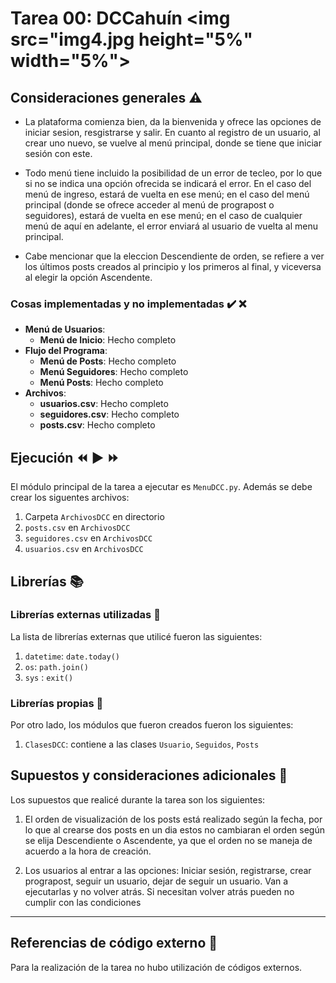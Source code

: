 # Tarea 00: DCCahuín <img src="img4.jpg height="5%" width="5%">

## Consideraciones generales :warning:
* La plataforma comienza bien, da la bienvenida y ofrece las opciones de iniciar sesion, resgistrarse y salir. En cuanto al registro de un usuario, al crear uno nuevo, se vuelve al menú principal, donde se tiene que iniciar sesión con este.

* Todo menú tiene incluido la posibilidad de un error de tecleo, por lo que si no se indica una opción ofrecida se indicará el error. En el caso del menú de ingreso, estará de vuelta en ese menú; en el caso del menú principal (donde se ofrece acceder al menú de prograpost o seguidores), estará de vuelta en ese menú; en el caso de cualquier menú de aquí en adelante, el error enviará al usuario de vuelta al menu principal. 

* Cabe mencionar que la eleccion Descendiente de orden, se refiere a ver los últimos posts creados al principio y los primeros al final, y viceversa al elegir la opción Ascendente.

### Cosas implementadas y no implementadas :heavy_check_mark: :x:

* **Menú de Usuarios**:
    * **Menú de Inicio**: Hecho completo
* **Flujo del Programa**:
    * **Menú de Posts**: Hecho completo
    * **Menú Seguidores**: Hecho completo
    * **Menú Posts**: Hecho completo
* **Archivos**:
    * **usuarios.csv**: Hecho completo
    * **seguidores.csv**: Hecho completo
    * **posts.csv**: Hecho completo 
   


## Ejecución :rewind: :arrow_forward: :fast_forward:
El módulo principal de la tarea a ejecutar es  ```MenuDCC.py```. Además se debe crear los siguentes archivos:
1. Carpeta ```ArchivosDCC``` en directorio
2. ```posts.csv``` en ```ArchivosDCC```
3. ```seguidores.csv``` en ```ArchivosDCC```
4. ```usuarios.csv``` en ```ArchivosDCC```



## Librerías :books:
### Librerías externas utilizadas :closed_book:
La lista de librerías externas que utilicé fueron las siguientes:

1. ```datetime```: ```date.today()```
2. ```os```: ```path.join()``` 
3. ```sys``` : ```exit()```

### Librerías propias :notebook:
Por otro lado, los módulos que fueron creados fueron los siguientes:

1. ```ClasesDCC```: contiene a las clases ```Usuario```, ```Seguidos```, ```Posts```


## Supuestos y consideraciones adicionales :memo:
Los supuestos que realicé durante la tarea son los siguientes:

1. El orden de visualización de los posts está realizado según la fecha, por lo que al crearse  dos posts en un dia estos no cambiaran el orden según se elija Descendiente o Ascendente, ya que el orden no se maneja de acuerdo a la hora de creación.

2. Los usuarios al entrar a las opciones: Iniciar sesión, registrarse, crear prograpost, seguir un usuario, dejar de seguir un usuario. Van a ejecutarlas y no volver atrás. Si necesitan volver atrás pueden no cumplir con las condiciones


-------




## Referencias de código externo :link:

Para la realización de la tarea no hubo utilización de códigos externos.